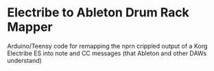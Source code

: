 # Electribe to Ableton Drum Rack Mapper

Arduino/Teensy code for remapping the nprn crippled output of a Korg Electribe ES into note and CC messages (that Ableton and other DAWs understand)
